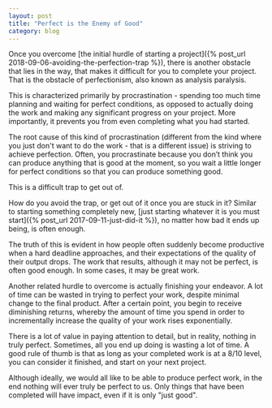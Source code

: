 ```yaml
---
layout: post
title: "Perfect is the Enemy of Good"
category: blog
---
```


Once you overcome [the initial hurdle of starting a project]({% post_url 2018-09-06-avoiding-the-perfection-trap %}), there is another obstacle that lies in the way, that makes it difficult for you to complete your project. That is the obstacle of perfectionism, also known as analysis paralysis.

This is characterized primarily by procrastination - spending too much time planning and waiting for perfect conditions, as opposed to actually doing the work and making any significant progress on your project. More importantly, it prevents you from even completing what you had started.

The root cause of this kind of procrastination (different from the kind where you just don't want to do the work - that is a different issue) is striving to achieve perfection. Often, you procrastinate because you don’t think you can produce anything that is good at the moment, so you wait a little longer for perfect conditions so that you can produce something good.

This is a difficult trap to get out of.

How do you avoid the trap, or get out of it once you are stuck in it? Similar to starting something completely new, [just starting whatever it is you must start]({% post_url 2017-09-11-just-did-it %}), no matter how bad it ends up being, is often enough.

The truth of this is evident in how people often suddenly become productive when a hard deadline approaches, and their expectations of the quality of their output drops. The work that results, although it may not be perfect, is often good enough. In some cases, it may be great work.

Another related hurdle to overcome is actually finishing your endeavor. A lot of time can be wasted in trying to perfect your work, despite minimal change to the final product. After a certain point, you begin to receive diminishing returns, whereby the amount of time you spend in order to incrementally increase the quality of your work rises exponentially.

There is a lot of value in paying attention to detail, but in reality, nothing in truly perfect. Sometimes, all you end up doing is wasting a lot of time. A good rule of thumb is that as long as your completed work is at a 8/10 level, you can consider it finished, and start on your next project.

Although ideally, we would all like to be able to produce perfect work, in the end nothing will ever truly be perfect to us. Only things that have been completed will have impact, even if it is only "just good".

